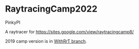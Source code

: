 # RaytracingCamp2022

PinkyPI

A raytracer for https://sites.google.com/view/raytracingcamp8/

2019 camp version is in [WithRrT branch](https://github.com/Pentan/RaytracingCamp2019-22/tree/withRrT).
